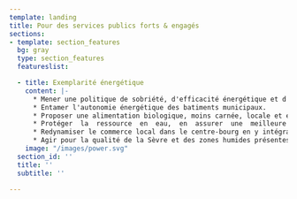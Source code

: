 ```yaml
---
template: landing
title: Pour des services publics forts & engagés
sections:
- template: section_features
  bg: gray
  type: section_features
  featureslist:

  - title: Exemplarité énergétique
    content: |-
      * Mener une politique de sobriété, d'efficacité énergétique et d'alimentation à 100% en énergie renouvelable et locale des bâtiments, véhicules communaux et éclairage public 👉&nbsp;[Télécharger le document](https://www.pacte-transition.org/upload/communecter/poi/5cbf2d3c40bb4efb4bfddf88/file/VFft3.pdf)
      * Entamer l'autonomie énergétique des batiments municipaux.
      * Proposer une alimentation biologique, moins carnée, locale et équitable dans la restauration collective 👉&nbsp;[Télécharger le document](https://www.pacte-transition.org/upload/communecter/poi/5cc6c44940bb4e06423ee0a9/file/VFft7.pdf)
      * Protéger  la  ressource  en  eau,  en  assurer  une  meilleure qualité et un accès garanti à toutes et tous, en la considérant comme un bien commun. 👉&nbsp;[Télécharger le document](https://www.pacte-transition.org/upload/communecter/poi/5cc6c3d940bb4e27423ee0a6/file/VFft10.pdf)
      * Redynamiser le commerce local dans le centre-bourg en y intégrant des débouchés pour les filières courtes
      * Agir pour la qualité de la Sèvre et des zones humides présentes sur la commune
    image: "/images/power.svg"
  section_id: ''
  title: ''
  subtitle: ''

---
```

